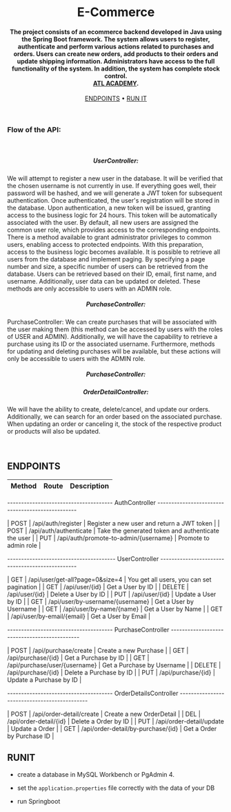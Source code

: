 <h1 align="center">
  <br>
  E-Commerce
  <br>
</h1>

<h4 align="center">The project consists of an ecommerce backend developed in Java using the Spring Boot framework.
  The system allows users to register, authenticate and perform various actions related to purchases and orders.
  Users can create new orders, add products to their orders and update shipping information.
  Administrators have access to the full functionality of the system. In addition, the system has complete stock control.
<br>
<b><a href="http://atl.academy" target="_blank">ATL ACADEMY</a></b>.</h4>

<p align="center">
   <a href="#endpoints">ENDPOINTS</a> •
  <a href="#runit">RUN IT</a>
</p>

<br>

<h3>Flow of the API: </h3>
<br>
<H5 align="center">UserController:</H5>
<p>
We will attempt to register a new user in the database. It will be verified that the chosen username is not currently in use.
If everything goes well, their password will be hashed, and we will generate a JWT token for subsequent authentication.
Once authenticated, the user's registration will be stored in the database. Upon authentication, a new token will be issued, granting access to the business logic for 24 hours.
This token will be automatically associated with the user. By default, all new users are assigned the common user role, which provides access to the corresponding endpoints.
There is a method available to grant administrator privileges to common users, enabling access to protected endpoints.
With this preparation, access to the business logic becomes available. It is possible to retrieve all users from the database and implement paging.
By specifying a page number and size, a specific number of users can be retrieved from the database. Users can be retrieved based on their ID, email, first name, and username.
Additionally, user data can be updated or deleted. These methods are only accessible to users with an ADMIN role.
</p>
<H5 align="center">PurchaseController:</H5>
<p>
PurchaseController:
We can create purchases that will be associated with the user making them (this method can be accessed by users with the roles of USER and ADMIN).
Additionally, we will have the capability to retrieve a purchase using its ID or the associated username.
Furthermore, methods for updating and deleting purchases will be available, but these actions will only be accessible to users with the ADMIN role.
</p>
<H5 align="center">PurchaseController:</H5>
<p>
<H5 align="center">OrderDetailController:</H5>
We will have the ability to create, delete/cancel, and update our orders. Additionally, we can search for an order based on the associated purchase.
When updating an order or canceling it, the stock of the respective product or products will also be updated.
</p>

<br>

## ENDPOINTS


| Method   | Route                                 | Description                                        |
| -------- | ------------------------------------- | ------------------------------------------------   |

--------------------------------------  AuthController  -------------------------------------------------

| POST     | /api/auth/register                    | Register a new user and return a JWT token         |
| POST     | /api/auth/authenticate                | Take the generated token and authenticate the user |
| PUT      | /api/auth/promote-to-admin/{username} | Promote to admin role                              |

---------------------------------------  UserController  ------------------------------------------------

| GET      | /api/user/get-all?page=0&size=4       | You get all users, you can set pagination          |
| GET      | /api/user/{id}                        | Get a User by ID                                   |
| DELETE   | /api/user/{id}                        | Delete a User by ID                                |
| PUT      | /api/user/{id}                        | Update a User by ID                                |
| GET      | /api/user/by-username/{username}      | Get a User by Username                             |
| GET      | /api/user/by-name/{name}              | Get a User by Name                                 |
| GET      | /api/user/by-email/{email}            | Get a User by Email                                |

--------------------------------------  PurchaseController  ---------------------------------------------

| POST     | /api/purchase/create                  | Create a new Purchase                              |
| GET      | /api/purchase/{id}                    | Get a Purchase by ID                               |
| GET      | /api/purchase/user/{username}         | Get a Purchase by Username                         |
| DELETE   | /api/purchase/{id}                    | Delete a Purchase by ID                            |
| PUT      | /api/purchase/{id}                    | Update a Purchase by ID                            |

--------------------------------------  OrderDetailsController  ---------------------------------------------

| POST     | /api/order-detail/create              | Create a new OrderDetail                           |
| DEL      | /api/order-detail/{id}                | Delete a Order by ID                               |
| PUT      | /api/order-detail/update              | Update a Order                                     |
| GET      | /api/order-detail/by-purchase/{id}    | Get a Order by Purchase ID                         |



## RUNIT

- create a database in MySQL Workbench or PgAdmin 4.


- set the  `application.properties` file correctly with the data of your DB


- run Springboot
